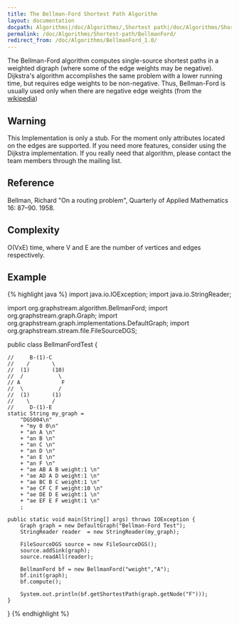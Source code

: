 ```yaml
---
title: The Bellman-Ford Shortest Path Algorithm
layout: documentation
docpath: Algorithms|/doc/Algorithms/,Shortest path|/doc/Algorithms/Shortest-path/
permalink: /doc/Algorithms/Shortest-path/BellmanFord/
redirect_from: /doc/Algorithms/BellmanFord_1.0/
---
```


The Bellman-Ford algorithm computes single-source shortest paths in a
weighted digraph (where some of the edge weights may be negative). Dijkstra's
algorithm accomplishes the same problem with a lower running time, but
requires edge weights to be non-negative. Thus, Bellman-Ford is usually used
only when there are negative edge weights (from the 
[wikipedia](http://en.wikipedia.org/wiki/Bellman-Ford_algorithm)) 


## Warning

This Implementation is only a stub. For the moment only attributes located on
the edges are supported. If you need more features, consider using the
Dijkstra implementation. If you really need that algorithm, please contact
the team members through the mailing list.


## Reference

Bellman, Richard "On a routing problem", Quarterly of Applied Mathematics 16: 87–90. 1958.


## Complexity

O(VxE) time, where V and E are the number of vertices and edges respectively.


## Example

{% highlight java %}
 import java.io.IOException;
 import java.io.StringReader;
 
 import org.graphstream.algorithm.BellmanFord;
 import org.graphstream.graph.Graph;
 import org.graphstream.graph.implementations.DefaultGraph;
 import org.graphstream.stream.file.FileSourceDGS;
 
 public class BellmanFordTest {
 	
 	//     B-(1)-C
 	//    /       \
 	//  (1)       (10)
 	//  /           \
 	// A             F
 	//  \           /
 	//  (1)       (1)
 	//    \       /
 	//     D-(1)-E
 	static String my_graph = 
 		"DGS004\n" 
 		+ "my 0 0\n" 
 		+ "an A \n" 
 		+ "an B \n"
 		+ "an C \n"
 		+ "an D \n"
 		+ "an E \n"
 		+ "an F \n"
 		+ "ae AB A B weight:1 \n"
 		+ "ae AD A D weight:1 \n"
 		+ "ae BC B C weight:1 \n"
 		+ "ae CF C F weight:10 \n"
 		+ "ae DE D E weight:1 \n"
 		+ "ae EF E F weight:1 \n"
 		;
 	
 	public static void main(String[] args) throws IOException {
 		Graph graph = new DefaultGraph("Bellman-Ford Test");
 		StringReader reader  = new StringReader(my_graph);
 		
 		FileSourceDGS source = new FileSourceDGS();
 		source.addSink(graph);
 		source.readAll(reader);
 
 		BellmanFord bf = new BellmanFord("weight","A");
 		bf.init(graph);
 		bf.compute();
 
 		System.out.println(bf.getShortestPath(graph.getNode("F")));
 	}
 }
 {% endhighlight %}
 

